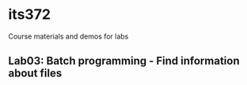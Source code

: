 # its372
Course materials and demos for labs


## Lab03: Batch programming - Find information about files



